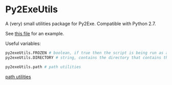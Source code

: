 # Py2ExeUtils
A (very) small utilities package for Py2Exe. Compatible with Python 2.7.

See [this file](https://github.com/Son-Guhun/MDLX-Model-Optimizer-Script/blob/master/compile.py) for an example.

Useful variables:

```python
py2exeUtils.FROZEN # boolean, if true then the script is being run as an executable.
py2exeUtils.DIRECTORY # string, contains the directory that contains the script/executable.

py2exeUtils.path # path utilities
```
[path utilities](https://github.com/Son-Guhun/Py2ExeUtils/blob/master/py2exeUtils/path.py)
